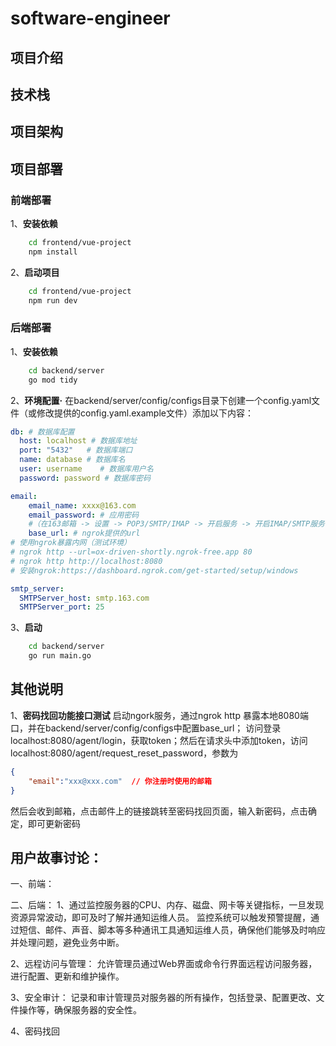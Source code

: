 # software-engineer


## 项目介绍


## 技术栈


## 项目架构


## 项目部署
### 前端部署
1、**安装依赖**
```bash
    cd frontend/vue-project
    npm install
```

2、**启动项目**
```bash
    cd frontend/vue-project
    npm run dev
```

### 后端部署
1、**安装依赖**
```bash
    cd backend/server
    go mod tidy
```

2、**环境配置·**
在backend/server/config/configs目录下创建一个config.yaml文件（或修改提供的config.yaml.example文件）添加以下内容：
```yaml
db: # 数据库配置
  host: localhost # 数据库地址
  port: "5432"   # 数据库端口
  name: database # 数据库名
  user: username    # 数据库用户名
  password: password # 数据库密码

email:
    email_name: xxxx@163.com
    email_password: # 应用密码
    #（在163邮箱 -> 设置 -> POP3/SMTP/IMAP -> 开启服务 -> 开启IMAP/SMTP服务、POP3/SMTP服务 -> 保存开启后弹出窗口显示的应用密码（随后消失不可查看））
    base_url: # ngrok提供的url
# 使用ngrok暴露内网（测试环境）
# ngrok http --url=ox-driven-shortly.ngrok-free.app 80
# ngrok http http://localhost:8080
# 安装ngrok:https://dashboard.ngrok.com/get-started/setup/windows

smtp_server:
  SMTPServer_host: smtp.163.com
  SMTPServer_port: 25
```

3、**启动**
```bash
    cd backend/server
    go run main.go
```

## 其他说明
1、**密码找回功能接口测试**
启动ngork服务，通过ngrok http 暴露本地8080端口，并在backend/server/config/configs中配置base_url；
访问登录localhost:8080/agent/login，获取token；然后在请求头中添加token，访问localhost:8080/agent/request_reset_password，参数为
```json
{
    "email":"xxx@xxx.com"  // 你注册时使用的邮箱
}
```
然后会收到邮箱，点击邮件上的链接跳转至密码找回页面，输入新密码，点击确定，即可更新密码







## 用户故事讨论：
一、前端：








二、后端：
1、通过监控服务器的CPU、内存、磁盘、网卡等关键指标，一旦发现资源异常波动，即可及时了解并通知运维人员。
监控系统可以触发预警提醒，通过短信、邮件、声音、脚本等多种通讯工具通知运维人员，确保他们能够及时响应并处理问题，避免业务中断。

2、远程访问与管理：
允许管理员通过Web界面或命令行界面远程访问服务器，进行配置、更新和维护操作。

3、安全审计：
记录和审计管理员对服务器的所有操作，包括登录、配置更改、文件操作等，确保服务器的安全性。

4、密码找回